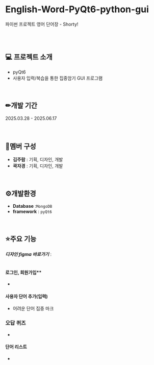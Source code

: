 # English-Word-PyQt6-python-gui
파이썬 프로젝트 영어 단어장 - Shorty!<br> 

<br><br>

## 💻 프로젝트 소개 
- pyQt6
- 사용자 입력/복습을 통한 집중암기 GUI 프로그램
<br> 

## ✏개발 기간
2025.03.28 - 2025.06.17
<br><br><br>

## 👥멤버 구성
- **김주람** : 기획, 디자인, 개발
- **곽자경** : 기획, 디자인, 개발
<br> 

## ⚙개발환경
-  **Database** :`MongoDB`
-  **framework** : `pyQt6`
<br> 

## ⭐주요 기능
<i>**디자인 figma 바로가기**</i> : <a href=""></a><br><br>
#### 로그인, 회원가입**
-
#### 사용자 단어 추가(입력)
- 어려운 단어 집중 마크
### 오답 퀴즈
-
#### 단어 리스트
-
<br>
